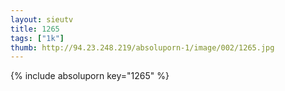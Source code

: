 ```yaml
--- 
layout: sieutv
title: 1265
tags: ["1k"]
thumb: http://94.23.248.219/absoluporn-1/image/002/1265.jpg
---
```

{% include absoluporn key="1265" %} 
